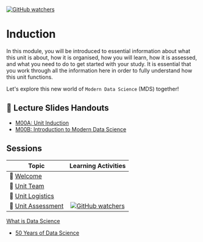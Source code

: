 [![GitHub watchers](https://img.shields.io/badge/tulip--lab-Modern--Data--Science-brightgreen)](../README.md)

# Induction

In this module, you will be introduced to essential information about what this unit is about, how it is organised, how you will learn, how it is assessed, and what you need to do to get started with your study. It is essential that you work through all the information here in order to fully understand how this unit functions.

Let's explore this new world of `Modern Data Science` (MDS) together!

## :notebook_with_decorative_cover: Lecture Slides Handouts

- [M00A: Unit Induction](https://github.com/tulip-lab/handouts/blob/main/mds/SIT742M00A.pdf)  
- [M00B: Introduction to Modern Data Science](https://github.com/tulip-lab/handouts/blob/main/mds/SIT742M00B.pdf)  

## Sessions

| Topic         | Learning Activities           |  
| ------------- |:-------------:|  
| :page_with_curl: [Welcome](M00A-Welcome.md) |
| :page_with_curl: [Unit Team](M00B-Team.md)
| :page_with_curl: [Unit Logistics](M00C-Logistics.md)
| :page_with_curl: [Unit Assessment](M00D-Assessment.md) | [![GitHub watchers](https://img.shields.io/badge/MDS-Learning--Activity-yellow)](M00D-Assessment.md#Activity) | 


[What is Data Science](http://cdn.oreilly.com/radar/2010/06/What_is_Data_Science.pdf)

- [50 Years of Data Science](https://courses.csail.mit.edu/18.337/2015/docs/50YearsDataScience.pdf)
